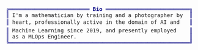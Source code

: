 <pre style="font-family:Menlo,'DejaVu Sans Mono',consolas,'Courier New',monospace"><span style="color: #000080; text-decoration-color: #000080">╔═════════════════════════ </span><span style="color: #000080; text-decoration-color: #000080; font-weight: bold">Bio</span><span style="color: #000080; text-decoration-color: #000080"> ══════════════════════════╗</span>   👤 Georgios Karakostas
<span style="color: #000080; text-decoration-color: #000080">║</span> I&#x27;m a mathematician by training and a photographer by  <span style="color: #000080; text-decoration-color: #000080">║</span>   <span style="color: #008080; text-decoration-color: #008080">┣━━ </span>🐍 <a href="https://www.linkedin.com/in/geokarak">MLOps Engineer</a> 
<span style="color: #000080; text-decoration-color: #000080">║</span> heart, professionally active in the domain of AI and   <span style="color: #000080; text-decoration-color: #000080">║</span>   <span style="color: #008080; text-decoration-color: #008080">┣━━ </span>📷 <a href="https://www.georgios-karakostas.com">Photographer</a>   
<span style="color: #000080; text-decoration-color: #000080">║</span> Machine Learning since 2019, and presently employed    <span style="color: #000080; text-decoration-color: #000080">║</span>   <span style="color: #008080; text-decoration-color: #008080">┗━━ </span>🚴 <a href="https://www.strava.com/athletes/geokarak">Mountain biker</a> 
<span style="color: #000080; text-decoration-color: #000080">║</span> as a MLOps Engineer.                                   <span style="color: #000080; text-decoration-color: #000080">║</span>                         
<span style="color: #000080; text-decoration-color: #000080">╚════════════════════════════════════════════════════════╝</span>                         
</pre>
